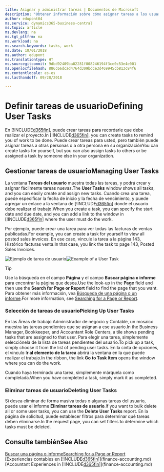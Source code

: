 ```yaml
---
title: Asignar y administrar tareas | Documentos de Microsoft
description: "Obtener información sobre cómo asignar tareas a los usuarios, incluido su contable, en Business Central"
author: edupont04
ms.service: dynamics365-business-central
ms.topic: article
ms.devlang: na
ms.tgt_pltfrm: na
ms.workload: na
ms.search.keywords: tasks, work
ms.date: 10/01/2018
ms.author: edupont
ms.translationtype: HT
ms.sourcegitcommit: 9dbd92409ba02281f008246194f3ce0c53e4e001
ms.openlocfilehash: 886c66dcad4764d309bdce3d469945cb813c84f6
ms.contentlocale: es-es
ms.lasthandoff: 09/28/2018

---
```

# <a name="defining-user-tasks"></a><span data-ttu-id="58148-103">Definir tareas de usuario</span><span class="sxs-lookup"><span data-stu-id="58148-103">Defining User Tasks</span></span>
<span data-ttu-id="58148-104">En [!INCLUDE[d365fin](includes/d365fin_md.md)], puede crear tareas para recordarle que debe realizar el proyecto.</span><span class="sxs-lookup"><span data-stu-id="58148-104">In [!INCLUDE[d365fin](includes/d365fin_md.md)], you can create tasks to remind you of work to be done.</span></span> <span data-ttu-id="58148-105">Puede crear tareas para usted, pero también puede asignar tareas a otras personas o a otra persona en su organización</span><span class="sxs-lookup"><span data-stu-id="58148-105">You can create tasks for yourself, but you can also assign tasks to others or be assigned a task by someone else in your organization.</span></span>  

## <a name="managing-user-tasks"></a><span data-ttu-id="58148-106">Gestionar tareas de usuario</span><span class="sxs-lookup"><span data-stu-id="58148-106">Managing User Tasks</span></span>
<span data-ttu-id="58148-107">La ventana **Tareas del usuario** muestra todas las tareas, y podrá crear y asignar fácilmente tareas nuevas.</span><span class="sxs-lookup"><span data-stu-id="58148-107">The **User Tasks** window shows all tasks, and you can easily create and assign new tasks.</span></span> <span data-ttu-id="58148-108">Cuando crea una tarea, puede especificar la fecha de inicio y la fecha de vencimiento, y puede agregar un enlace a la ventana de [!INCLUDE[d365fin](includes/d365fin_md.md)] donde el usuario debe realizar el trabajo.</span><span class="sxs-lookup"><span data-stu-id="58148-108">When you create a task, you can specify the start date and due date, and you can add a link to the window in [!INCLUDE[d365fin](includes/d365fin_md.md)] where the user must do the work.</span></span>  

<span data-ttu-id="58148-109">Por ejemplo, puede crear una tarea para ver todas las facturas de ventas publicadas.</span><span class="sxs-lookup"><span data-stu-id="58148-109">For example, you can create a task for yourself to view all posted sales invoices.</span></span> <span data-ttu-id="58148-110">En ese caso, vincule la tarea a la página 143, Histórico facturas venta.</span><span class="sxs-lookup"><span data-stu-id="58148-110">In that case, you link the task to page 143, Posted Sales Invoices.</span></span>  

<span data-ttu-id="58148-111">![Ejemplo de tarea de usuario](media/across-user-tasks/sample-user-task.png "Ejemplo de tarea de usuario")</span><span class="sxs-lookup"><span data-stu-id="58148-111">![Example of a User Task](media/across-user-tasks/sample-user-task.png "Example of a user task")</span></span>

> [!TIP]  
>  <span data-ttu-id="58148-112">Use la búsqueda en el campo **Página** y el campo **Buscar página o informe** para encontrar la página que desea.</span><span class="sxs-lookup"><span data-stu-id="58148-112">Use the look-up in the **Page** field and then use the **Search for Page or Report** field to find the page that you want.</span></span> <span data-ttu-id="58148-113">Para obtener más información, vea [Búsqueda de una página o un informe](ui-search.md).</span><span class="sxs-lookup"><span data-stu-id="58148-113">For more information, see [Searching for a Page or Report](ui-search.md).</span></span>  

### <a name="picking-up-user-tasks"></a><span data-ttu-id="58148-114">Selección de tareas de usuario</span><span class="sxs-lookup"><span data-stu-id="58148-114">Picking Up User Tasks</span></span>
<span data-ttu-id="58148-115">En las Áreas de trabajo Administrador de negocio y Contable, un mosaico muestra las tareas pendientes que se asignan a ese usuario.</span><span class="sxs-lookup"><span data-stu-id="58148-115">In the Business Manager, Bookkeeper, and Accountant Role Centers, a tile shows pending tasks that are assigned to that user.</span></span> <span data-ttu-id="58148-116">Para elegir una tarea, simplemente selecciónela de la lista de tareas pendientes del usuario.</span><span class="sxs-lookup"><span data-stu-id="58148-116">To pick up a task, simply choose it from the list of pending user tasks.</span></span> <span data-ttu-id="58148-117">En la cinta de opciones, el vínculo **Ir al elemento de la tarea** abrirá la ventana en la que puede realizar el trabajo.</span><span class="sxs-lookup"><span data-stu-id="58148-117">In the ribbon, the link **Go to Task Item** opens the window where you can do the work.</span></span>  

<span data-ttu-id="58148-118">Cuando haya terminado una tarea, simplemente márquela como completada.</span><span class="sxs-lookup"><span data-stu-id="58148-118">When you have completed a task, simply mark it as completed.</span></span>  

### <a name="deleting-user-tasks"></a><span data-ttu-id="58148-119">Eliminar tareas de usuario</span><span class="sxs-lookup"><span data-stu-id="58148-119">Deleting User Tasks</span></span>
<span data-ttu-id="58148-120">Si desea eliminar de forma masiva todas o algunas tareas del usuario, puede usar el informe **Eliminar tareas de usuario**.</span><span class="sxs-lookup"><span data-stu-id="58148-120">If you want to bulk delete all or some user tasks, you can use the **Delete User Tasks** report.</span></span> <span data-ttu-id="58148-121">En la página de solicitud, puede establecer filtros para determinar qué tareas deben eliminarse.</span><span class="sxs-lookup"><span data-stu-id="58148-121">In the request page, you can set filters to determine which tasks must be deleted.</span></span>  

## <a name="see-also"></a><span data-ttu-id="58148-122">Consulte también</span><span class="sxs-lookup"><span data-stu-id="58148-122">See Also</span></span>
[<span data-ttu-id="58148-123">Buscar una página o informe</span><span class="sxs-lookup"><span data-stu-id="58148-123">Searching for a Page or Report</span></span>](ui-search.md)  
<span data-ttu-id="58148-124">[Experiencias contables en [!INCLUDE[d365fin](includes/d365fin_md.md)]](finance-accounting.md)</span><span class="sxs-lookup"><span data-stu-id="58148-124">[Accountant Experiences in [!INCLUDE[d365fin](includes/d365fin_md.md)]](finance-accounting.md)</span></span>  

